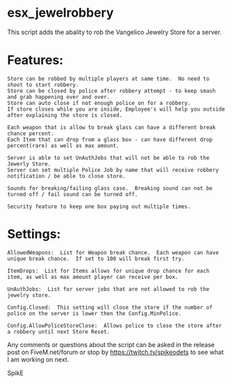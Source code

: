 # esx_jewelrobbery

This script adds the abality to rob the Vangelico Jewelry  Store for a server.



# Features:
	
	Store can be robbed by multiple players at same time.  No need to shoot to start robbery.
	Store can be closed by police after robbery attempt - to keep smash and grab happening over and over.
	Store can auto close if not enough police on for a robbery.
	If store closes while you are inside, Employee's will help you outside after explaining the store is closed.
	
	Each weapon that is allow to break glass can have a different break chance percent.
	Each Item that can drop from a glass box - can have different drop percent(rare) as well as max amount.
	
	Server is able to set UnAuthJobs that will not be able to rob the Jewerly Store.
	Server can set multiple Police Job by name that will receive robbery notification / be able to close store.
	
	Sounds for breaking/failing glass case.  Breaking sound can not be turned off / fail sound can be turned off.
	
	Security feature to keep one box paying out multiple times.


# Settings:

  	AllowedWeapons:  List for Weapon break chance.  Each weapon can have unique break chance.  If set to 100 will break first try.
	
	ItemDrops:  List for Items allows for unique drop chance for each item, as well as max amount player can receive per box.
	
	UnAuthJobs:  List for server jobs that are not allowed to rob the jewelry store.
	
	Config.Closed:  This setting will close the store if the number of police on the server is lower then the Config.MinPolice.
	
	Config.AllowPoliceStoreClose:  Allows police to close the store after a robbery until next Store Reset.
	

Any comments or questions about the script can be asked in the release post on FiveM.net/forum  or stop by https://twitch.tv/spikeodets to see what I am working on next.

SpikE
